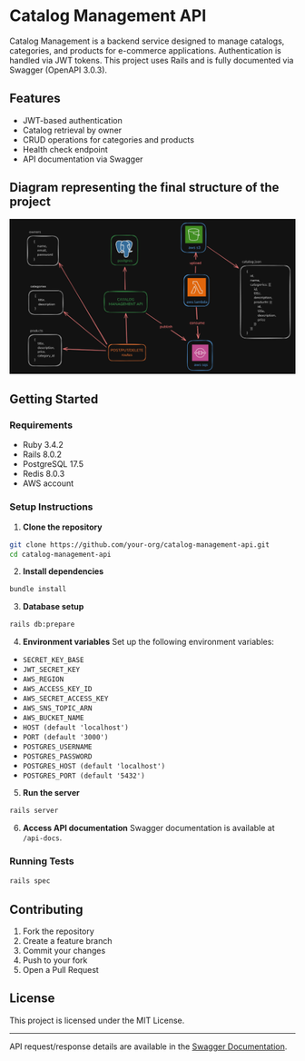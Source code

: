 # Catalog Management API

Catalog Management is a backend service designed to manage catalogs, categories, and products for e-commerce applications. Authentication is handled via JWT tokens. This project uses Rails and is fully documented via Swagger (OpenAPI 3.0.3).

## Features

* JWT-based authentication
* Catalog retrieval by owner
* CRUD operations for categories and products
* Health check endpoint
* API documentation via Swagger

## Diagram representing the final structure of the project

![Catalog Management API Diagram](.github/images/diagram.png)

## Getting Started

### Requirements

* Ruby 3.4.2
* Rails 8.0.2
* PostgreSQL 17.5
* Redis 8.0.3
* AWS account

### Setup Instructions

1. **Clone the repository**

```bash
git clone https://github.com/your-org/catalog-management-api.git
cd catalog-management-api
```

2. **Install dependencies**

```bash
bundle install
```

3. **Database setup**

```bash
rails db:prepare
```

4. **Environment variables**
   Set up the following environment variables:

* `SECRET_KEY_BASE`
* `JWT_SECRET_KEY`
* `AWS_REGION`
* `AWS_ACCESS_KEY_ID`
* `AWS_SECRET_ACCESS_KEY`
* `AWS_SNS_TOPIC_ARN`
* `AWS_BUCKET_NAME`
* `HOST (default 'localhost')`
* `PORT (default '3000')`
* `POSTGRES_USERNAME`
* `POSTGRES_PASSWORD`
* `POSTGRES_HOST (default 'localhost')`
* `POSTGRES_PORT (default '5432')`

5. **Run the server**

```bash
rails server
```

6. **Access API documentation**
   Swagger documentation is available at `/api-docs`.

### Running Tests

```bash
rails spec
```

## Contributing

1. Fork the repository
2. Create a feature branch
3. Commit your changes
4. Push to your fork
5. Open a Pull Request

## License

This project is licensed under the MIT License.

---

API request/response details are available in the [Swagger Documentation](./swagger/v1/swagger.yaml).
